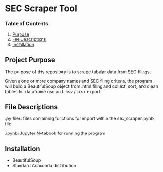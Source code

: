 # SEC Scraper Tool

### Table of Contents

1. [Purpose](#motivation)
2. [File Descriptions](#files)
3. [Installation](#installation)

## Project Purpose<a name="motivation"></a>

The purpose of this repository is to scrape tabular data from SEC filings.

Given a one or more company names and SEC filing criteria, the program will build a BeautifulSoup object from .html filing and collect, sort, and clean tables for dataframe use and .csv / .xlsx export.


## File Descriptions <a name="files"></a>

.py files: files containing functions for import within the sec_scraper.ipynb file

.ipynb: Jupyter Notebook for running the program


## Installation <a name="installation"></a>

* BeautifulSoup
* Standard Anaconda distribution

